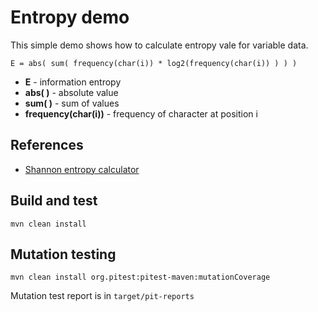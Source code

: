 # Entropy demo
This simple demo shows how to calculate entropy vale for variable data.

```
E = abs( sum( frequency(char(i)) * log2(frequency(char(i)) ) ) )
```
* __E__ - information entropy
* __abs( )__ - absolute value
* __sum( )__ - sum of values
* __frequency(char(i))__ - frequency of character at position i

## References
* [Shannon entropy calculator](https://www.shannonentropy.netmark.pl/)

## Build and test
```
mvn clean install
```
## Mutation testing
```
mvn clean install org.pitest:pitest-maven:mutationCoverage
```
Mutation test report is in ``target/pit-reports`` 
